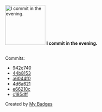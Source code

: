 <img src="https://my-badges.github.io/my-badges/evening-commits.png" alt="I commit in the evening." title="I commit in the evening." width="128">
<strong>I commit in the evening.</strong>
<br><br>

Commits:

- <a href="https://github.com/qoomon/actions--access-token/commit/942e74041605e8c83ac06f1f0aa167621b35dc7d">942e740</a>
- <a href="https://github.com/qoomon/starlines/commit/44b8153fdce3778fdea0638b7cd5db55266f0e82">44b8153</a>
- <a href="https://github.com/qoomon/oidc-gateway/commit/a6044f05429c1705480051aa99f9292e46b0823a">a6044f0</a>
- <a href="https://github.com/qoomon/aws-cdk-constructs/commit/4d6a62119421623905911ba1fa3d7e369e86457c">4d6a621</a>
- <a href="https://github.com/qoomon/GoogleContactsEventsToGoogleCalendarSync/commit/e66210cd43695441ca527d014c39ff24dc039851">e66210c</a>
- <a href="https://github.com/qoomon/GoogleContactsEventsToGoogleCalendarSync/commit/c185dffe47561a8f729c9d99a4aa820c15da309a">c185dff</a>


Created by <a href="https://github.com/my-badges/my-badges">My Badges</a>